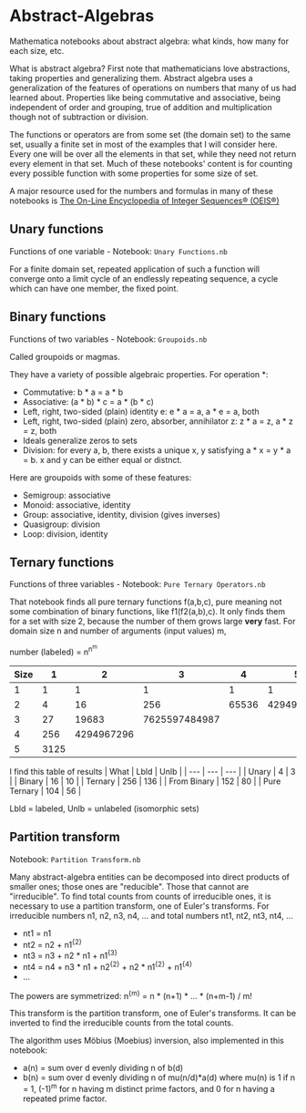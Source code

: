 # Abstract-Algebras
Mathematica notebooks about abstract algebra: what kinds, how many for each size, etc.

What is abstract algebra? First note that mathematicians love abstractions, taking properties and generalizing them. Abstract algebra uses a generalization of the features of operations on numbers that many of us had learned about. Properties like being commutative and associative, being independent of order and grouping, true of addition and multiplication though not of subtraction or division.

The functions or operators are from some set (the domain set) to the same set, usually a finite set in most of the examples that I will consider here. Every one will be over all the elements in that set, while they need not return every element in that set. Much of these notebooks' content is for counting every possible function with some properties for some size of set.

A major resource used for the numbers and formulas in many of these notebooks is [The On-Line Encyclopedia of Integer Sequences® (OEIS®)](https://oeis.org/)

## Unary functions
Functions of one variable - Notebook: `Unary Functions.nb`

For a finite domain set, repeated application of such a function will converge onto a limit cycle of an endlessly repeating sequence, a cycle which can have one member, the fixed point.

## Binary functions
Functions of two variables - Notebook: `Groupoids.nb`

Called groupoids or magmas.

They have a variety of possible algebraic properties. For operation *:
* Commutative: b * a = a * b
* Associative: (a * b) * c = a * (b * c)
* Left, right, two-sided (plain) identity e: e * a = a, a * e = a, both
* Left, right, two-sided (plain) zero, absorber, annihilator z: z * a = z, a * z = z, both
* Ideals generalize zeros to sets
* Division: for every a, b, there exists a unique x, y satisfying a * x = y * a = b. x and y can be either equal or distnct.

Here are groupoids with some of these features:
* Semigroup: associative
* Monoid: associative, identity
* Group: associative, identity, division (gives inverses)
* Quasigroup: division
* Loop: division, identity

## Ternary functions
Functions of three variables - Notebook: `Pure Ternary Operators.nb`

That notebook finds all pure ternary functions f(a,b,c), pure meaning not some combination of binary functions, like f1(f2(a,b),c). It only finds them for a set with size 2, because the number of them grows large **very** fast. For domain size n and number of arguments (input values) m,

number (labeled) = n<sup>n<sup>m</sup></sup>

| Size | 1 | 2 | 3 | 4 | 5 | 6 |
| --- | --- | --- | --- | --- | --- | --- |
| 1 | 1 | 1 | 1 | 1 | 1 | 1 |
| 2 | 4 | 16 | 256 | 65536 | 4294967296 |
| 3 | 27 | 19683 | 7625597484987 |
| 4 | 256 | 4294967296 |
| 5 | 3125 |

I find this table of results
| What | Lbld | Unlb |
| --- | --- | --- |
| Unary | 4 | 3 |
| Binary | 16 | 10 |
| Ternary | 256 | 136 |
| From Binary | 152 | 80 |
| Pure Ternary | 104 | 56 |

Lbld = labeled, Unlb = unlabeled (isomorphic sets)

## Partition transform
Notebook: `Partition Transform.nb`

Many abstract-algebra entities can be decomposed into direct products of smaller ones; those ones are "reducible". Those that cannot are "irreducible". To find total counts from counts of irreducible ones, it is necessary to use a partition transform, one of Euler's transforms. For irreducible numbers n1, n2, n3, n4, ... and total numbers nt1, nt2, nt3, nt4, ...
* nt1 = n1
* nt2 = n2 + n1<sup>{2}</sup>
* nt3 = n3 + n2 * n1 + n1<sup>{3}</sup>
* nt4 = n4 + n3 * n1 + n2<sup>{2}</sup> + n2 * n1<sup>{2}</sup> + n1<sup>{4}</sup> 
* ...

The powers are symmetrized: n<sup>{m}</sup> = n * (n+1) * ... * (n+m-1) / m!

This transform is the partition transform, one of Euler's transforms. It can be inverted to find the irreducible counts from the total counts.

The algorithm uses Möbius (Moebius) inversion, also implemented in this notebook:
* a(n) = sum over d evenly dividing n of b(d)
* b(n) = sum over d evenly dividing n of mu(n/d)*a(d)
where mu(n) is 1 if n = 1, (-1)<sup>m</sup> for n having m distinct prime factors, and 0 for n having a repeated prime factor.
